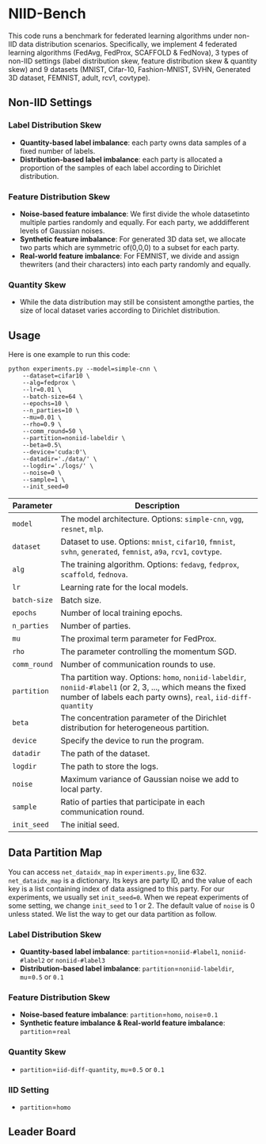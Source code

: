# NIID-Bench

This code runs a benchmark for federated learning algorithms under non-IID data distribution scenarios. Specifically, we implement 4 federated learning algorithms (FedAvg, FedProx, SCAFFOLD & FedNova), 3 types of non-IID settings (label distribution skew, feature distribution skew & quantity skew) and 9 datasets (MNIST, Cifar-10, Fashion-MNIST, SVHN, Generated 3D dataset, FEMNIST, adult, rcv1, covtype).

## Non-IID Settings
### Label Distribution Skew
* **Quantity-based label imbalance**: each party owns data samples of a fixed number of labels.
* **Distribution-based label imbalance**: each party is allocated a proportion of the samples of each label according to Dirichlet distribution.
### Feature Distribution Skew
* **Noise-based feature imbalance**: We first divide the whole datasetinto multiple parties randomly and equally. For each party, we adddifferent levels of Gaussian noises.
* **Synthetic feature imbalance**: For generated 3D data set, we allocate two parts which are symmetric of(0,0,0) to a subset for each party.
* **Real-world feature imbalance**: For FEMNIST, we divide and assign thewriters (and their characters) into each party randomly and equally.
### Quantity Skew
* While the data distribution may still be consistent amongthe parties, the size of local dataset varies according to Dirichlet distribution.

## Usage
Here is one example to run this code:
```
python experiments.py --model=simple-cnn \
    --dataset=cifar10 \
    --alg=fedprox \
    --lr=0.01 \
    --batch-size=64 \
    --epochs=10 \
    --n_parties=10 \
    --mu=0.01 \
    --rho=0.9 \
    --comm_round=50 \
    --partition=noniid-labeldir \
    --beta=0.5\
    --device='cuda:0'\
    --datadir='./data/' \
    --logdir='./logs/' \
    --noise=0 \
    --sample=1 \
    --init_seed=0
```

| Parameter                      | Description                                 |
| ----------------------------- | ---------------------------------------- |
| `model` | The model architecture. Options: `simple-cnn`, `vgg`, `resnet`, `mlp`. |
| `dataset`      | Dataset to use. Options: `mnist`, `cifar10`, `fmnist`, `svhn`, `generated`, `femnist`, `a9a`, `rcv1`, `covtype`. |
| `alg` | The training algorithm. Options: `fedavg`, `fedprox`, `scaffold`, `fednova`. |
| `lr` | Learning rate for the local models. |
| `batch-size` | Batch size. |
| `epochs` | Number of local training epochs. |
| `n_parties` | Number of parties. |
| `mu` | The proximal term parameter for FedProx. |
| `rho` | The parameter controlling the momentum SGD. |
| `comm_round`    | Number of communication rounds to use. |
| `partition`    | Tha partition way. Options: `homo`, `noniid-labeldir`, `noniid-#label1` (or 2, 3, ..., which means the fixed number of labels each party owns), `real`, `iid-diff-quantity` |
| `beta` | The concentration parameter of the Dirichlet distribution for heterogeneous partition. |
| `device` | Specify the device to run the program. |
| `datadir` | The path of the dataset. |
| `logdir` | The path to store the logs. |
| `noise` | Maximum variance of Gaussian noise we add to local party. |
| `sample` | Ratio of parties that participate in each communication round. |
| `init_seed` | The initial seed. |

## Data Partition Map
You can access `net_dataidx_map` in `experiments.py`, line 632. `net_dataidx_map` is a dictionary. Its keys are party ID, and the value of each key is a list containing index of data assigned to this party. For our experiments, we usually set `init_seed=0`. When we repeat experiments of some setting, we change `init_seed` to 1 or 2. The default value of `noise` is 0 unless stated. We list the way to get our data partition as follow.
### Label Distribution Skew
* **Quantity-based label imbalance**: `partition`=`noniid-#label1`, `noniid-#label2` or `noniid-#label3`
* **Distribution-based label imbalance**: `partition`=`noniid-labeldir`, `mu`=`0.5` or `0.1`
### Feature Distribution Skew
* **Noise-based feature imbalance**: `partition`=`homo`, `noise`=`0.1`
* **Synthetic feature imbalance & Real-world feature imbalance**: `partition`=`real`
### Quantity Skew
* `partition`=`iid-diff-quantity`, `mu`=`0.5` or `0.1`
### IID Setting
* `partition`=`homo`

## Leader Board
